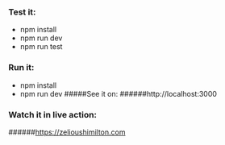 ### Test it:

- npm install
- npm run dev
- npm run test

### Run it:

- npm install
- npm run dev
  #####See it on:
  ######http://localhost:3000

### Watch it in live action:

######https://zelioushimilton.com

